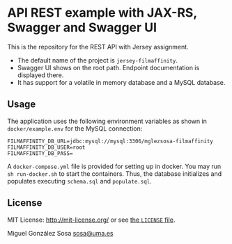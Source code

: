 # API REST example with JAX-RS, Swagger and Swagger UI

This is the repository for the REST API with Jersey assignment.

 - The default name of the project is `jersey-filmaffinity`.
 - Swagger UI shows on the root path. Endpoint documentation is displayed there.
 - It has support for a volatile in memory database and a MySQL database.

## Usage

The application uses the following environment variables as shown in `docker/example.env` for the MySQL connection:

```
FILMAFFINITY_DB_URL=jdbc:mysql://mysql:3306/mglezsosa-filmaffinity
FILMAFFINITY_DB_USER=root
FILMAFFINITY_DB_PASS=
```

A `docker-compose.yml` file is provided for setting up in docker. You may run `sh run-docker.sh` to start the containers. Thus, the database initializes and populates executing `schema.sql` and `populate.sql`.

## License

MIT License: http://mit-license.org/ or see [the `LICENSE` file](https://github.com/mglezsosa/jersey-filmaffinity/blob/master/LICENSE.md).

Miguel González Sosa <sosa@uma.es>

